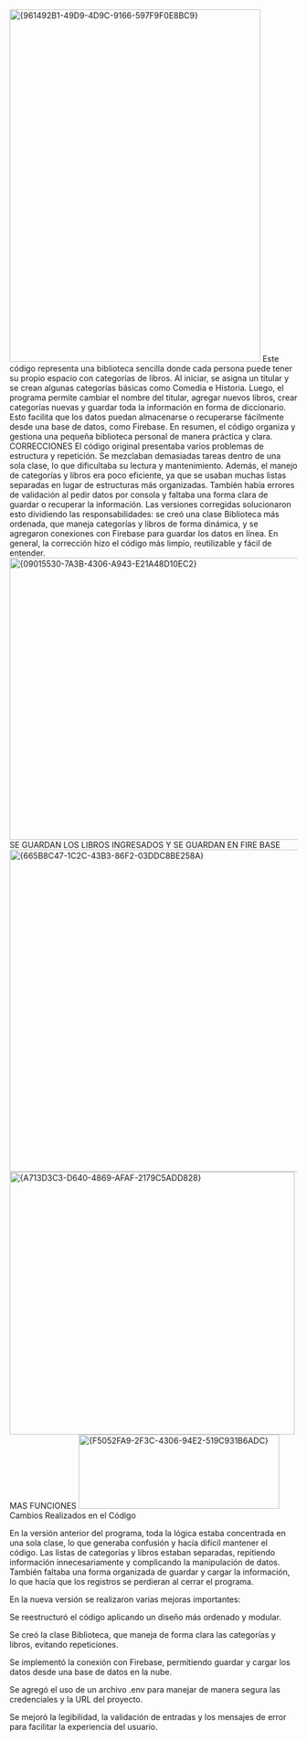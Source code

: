 <img width="439" height="617" alt="{961492B1-49D9-4D9C-9166-597F9F0E8BC9}" src="https://github.com/user-attachments/assets/64d21d02-4e38-4608-89b2-ef02d199674a" />
Este código representa una biblioteca sencilla donde cada persona puede tener su propio espacio con categorías de libros. Al iniciar, se asigna un titular  y se crean algunas categorías básicas como Comedia e Historia. Luego, el programa permite cambiar el nombre del titular, agregar nuevos libros, crear categorías nuevas y guardar toda la información en forma de diccionario. Esto facilita que los datos puedan almacenarse o recuperarse fácilmente desde una base de datos, como Firebase. En resumen, el código organiza y gestiona una pequeña biblioteca personal de manera práctica y clara.
CORRECCIONES
El código original presentaba varios problemas de estructura y repetición. Se mezclaban demasiadas tareas dentro de una sola clase, lo que dificultaba su lectura y mantenimiento. Además, el manejo de categorías y libros era poco eficiente, ya que se usaban muchas listas separadas en lugar de estructuras más organizadas. También había errores de validación al pedir datos por consola y faltaba una forma clara de guardar o recuperar la información. Las versiones corregidas solucionaron esto dividiendo las responsabilidades: se creó una clase Biblioteca más ordenada, que maneja categorías y libros de forma dinámica, y se agregaron conexiones con Firebase para guardar los datos en línea. En general, la corrección hizo el código más limpio, reutilizable y fácil de entender.
<img width="1519" height="494" alt="{09015530-7A3B-4306-A943-E21A48D10EC2}" src="https://github.com/user-attachments/assets/d394208d-258e-44fa-9f0c-462ec49c1ed1" />
SE GUARDAN LOS LIBROS INGRESADOS Y SE GUARDAN EN FIRE BASE
<img width="1417" height="564" alt="{665B8C47-1C2C-43B3-86F2-03DDC8BE258A}" src="https://github.com/user-attachments/assets/243d486e-13e8-4b46-a601-720443c1f202" />
<img width="499" height="460" alt="{A713D3C3-D640-4869-AFAF-2179C5ADD828}" src="https://github.com/user-attachments/assets/8a5237ec-1372-45dc-84b3-51db0c0174bd" />
MAS FUNCIONES
<img width="351" height="130" alt="{F5052FA9-2F3C-4306-94E2-519C931B6ADC}" src="https://github.com/user-attachments/assets/dfb69bab-9937-47ce-a5a0-cc56888550ef" />
Cambios Realizados en el Código

En la versión anterior del programa, toda la lógica estaba concentrada en una sola clase, lo que generaba confusión y hacía difícil mantener el código. Las listas de categorías y libros estaban separadas, repitiendo información innecesariamente y complicando la manipulación de datos. También faltaba una forma organizada de guardar y cargar la información, lo que hacía que los registros se perdieran al cerrar el programa.

En la nueva versión se realizaron varias mejoras importantes:

Se reestructuró el código aplicando un diseño más ordenado y modular.

Se creó la clase Biblioteca, que maneja de forma clara las categorías y libros, evitando repeticiones.

Se implementó la conexión con Firebase, permitiendo guardar y cargar los datos desde una base de datos en la nube.

Se agregó el uso de un archivo .env para manejar de manera segura las credenciales y la URL del proyecto.

Se mejoró la legibilidad, la validación de entradas y los mensajes de error para facilitar la experiencia del usuario.

